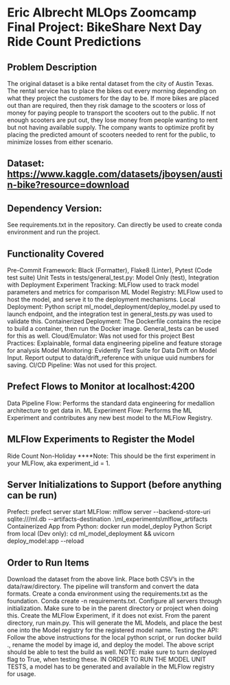 # Eric Albrecht MLOps Zoomcamp Final Project: BikeShare Next Day Ride Count Predictions

## Problem Description
The original dataset is a bike rental dataset from the city of Austin Texas. The rental service has to place the bikes out every morning depending on what they project the customers for the day to be. If more bikes are placed out than are required, then they risk damage to the scooters or loss of money for paying people to transport the scooters out to the public. If not enough scooters are put out, they lose money from people wanting to rent but not having available supply. The company wants to optimize profit by placing the predicted amount of scooters needed to rent for the public, to minimize losses from either scenario. 

## Dataset: https://www.kaggle.com/datasets/jboysen/austin-bike?resource=download

## Dependency Version: 
See requirements.txt in the repository. Can directly be used to create conda environment and run the project.

## Functionality Covered
Pre-Commit Framework: Black (Formatter), Flake8 (Linter), Pytest (Code test suite)
Unit Tests in tests/general_test.py: Model Only (test), Integration with Deployment
Experiment Tracking: MLFlow used to track model parameters and metrics for comparison
ML Model Registry: MLFlow used to host the model, and serve it to the deployment mechanisms.
Local Deployment: Python script ml_model_deployment/deploy_model.py used to launch endpoint, and the integration test in general_tests.py was used to validate this.
Containerized Deployment: The Dockerfile contains the recipe to build a container, then run the Docker image. General_tests can be used for this as well. 
Cloud/Emulator: Was not used for this project
Best Practices: Explainable, formal data engineering pipeline and feature storage for analysis
Model Monitoring: Evidently Test Suite for Data Drift on Model Input. Report output to data/drift_reference with unique uuid numbers for saving.
CI/CD Pipeline: Was not used for this project.

## Prefect Flows to Monitor at localhost:4200
 Data Pipeline Flow: Performs the standard data engineering for medallion architecture to get data in.
ML Experiment Flow: Performs the ML Experiment and contributes any new best model to the MLFlow Registry. 

## MLFlow Experiments to Register the Model
Ride Count Non-Holiday
****Note: This should be the first experiment in your MLFlow, aka experiment_id = 1.

## Server Initializations to Support (before anything can be run)
Prefect: prefect server start 
MLFlow: mlflow server --backend-store-uri sqlite:///ml.db --artifacts-destination .\ml_experiments\mlflow_artifacts\
Containerized App from Python: docker run model_deploy
Python Script from local (Dev only): cd ml_model_deployment && uvicorn deploy_model:app --reload

## Order to Run Items
Download the dataset from the above link. Place both CSV’s in the data/raw/directory. The pipeline will transform and convert the data formats.
Create a conda environment using the requirements.txt as the foundation. Conda create -n requirements.txt.
Configure all servers through initialization. Make sure to be in the parent directory or project when doing this.
Create the MLFlow Experiment, if it does not exist.
From the parent directory, run main.py. This will generate the ML Models, and place the best one into the Model registry for the registered model name. 
Testing the API: Follow the above instructions for the local python script, or run docker build ., rename the model by image id, and deploy the model. The above script should be able to test the build as well. NOTE: make sure to turn deployed flag to True, when testing these. IN ORDER TO RUN THE MODEL UNIT TESTS, a model has to be generated and available in the MLFlow registry for usage.


